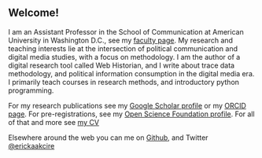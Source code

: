 ## Welcome!

I am an Assistant Professor in the School of Communication at American University in Washington D.C., see my [faculty page](https://www.american.edu/soc/faculty/menchent.cfm). My research and teaching interests lie at the intersection of political communication and digital media studies, with a focus on methodology. I am the author of a digital research tool called Web Historian, and I write about trace data methodology, and political information consumption in the digital media era. I primarily teach courses in research methods, and introductory python programming.

For my research publications see my [Google Scholar profile](https://scholar.google.com/citations?user=H5mrkAkAAAAJ&hl=en) or my [ORCID page](https://orcid.org/0000-0002-5029-8269). For pre-registrations, see my [Open Science Foundation profile](https://osf.io/q34xp/). For all of that and more see [my CV](emt-cv-web.pdf)

Elsewhere around the web you can me on [Github](https://github.com/erickaakcire/), and Twitter [@erickaakcire](https://www.twitter.com/erickaakcire/)
